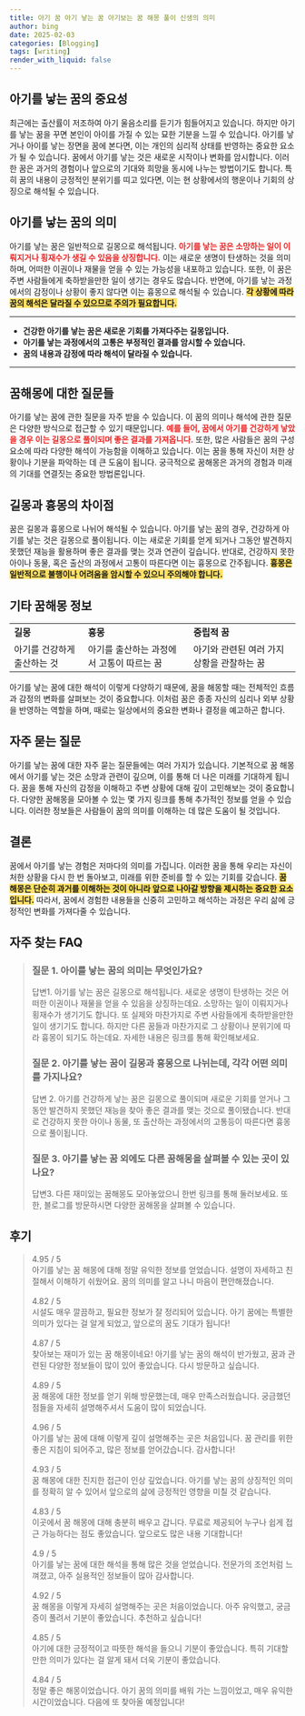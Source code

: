 ```yaml
---
title: 아기 꿈 아기 낳는 꿈 아기보는 꿈 해몽 풀이 신생의 의미
author: bing
date: 2025-02-03
categories: [Blogging]
tags: [writing]
render_with_liquid: false
---
```



<h2 id='아기를_낳는_꿈의_중요성'>아기를 낳는 꿈의 중요성</h2>

<p>최근에는 출산률이 저조하여 아기 울음소리를 듣기가 힘들어지고 있습니다. 하지만 아기를 낳는 꿈을 꾸면 본인이 아이를 가질 수 있는 묘한 기분을 느낄 수 있습니다. 아기를 낳거나 아이를 낳는 장면을 꿈에 본다면, 이는 개인의 심리적 상태를 반영하는 중요한 요소가 될 수 있습니다. 꿈에서 아기를 낳는 것은 새로운 시작이나 변화를 암시합니다. 이러한 꿈은 과거의 경험이나 앞으로의 기대와 희망을 동시에 나누는 방법이기도 합니다. 특히 꿈의 내용이 긍정적인 분위기를 띠고 있다면, 이는 현 상황에서의 행운이나 기회의 상징으로 해석될 수 있습니다.</p>

<h2 id='아기를_낳는_꿈의_의미'>아기를 낳는 꿈의 의미</h2>

<p>아기를 낳는 꿈은 일반적으로 길몽으로 해석됩니다. <b><span style="color: #ee2323;">아기를 낳는 꿈은 소망하는 일이 이뤄지거나 횡재수가 생길 수 있음을 상징합니다.</span></b> 이는 새로운 생명이 탄생하는 것을 의미하며, 어떠한 이권이나 재물을 얻을 수 있는 가능성을 내포하고 있습니다. 또한, 이 꿈은 주변 사람들에게 축하받을만한 일이 생기는 경우도 많습니다. 반면에, 아기를 낳는 과정에서의 감정이나 상황이 좋지 않다면 이는 흉몽으로 해석될 수 있습니다. <b><span style="background-color: #ffe066;">각 상황에 따라 꿈의 해석은 달라질 수 있으므로 주의가 필요합니다.</span></b></p>

<hr />

<ul>
    <li><b>건강한 아기를 낳는 꿈은 새로운 기회를 가져다주는 길몽입니다.</b></li>
    <li><b>아기를 낳는 과정에서의 고통은 부정적인 결과를 암시할 수 있습니다.</b></li>
    <li><b>꿈의 내용과 감정에 따라 해석이 달라질 수 있습니다.</b></li>
</ul>

<hr />

<h2 id='꿈해몽에_대한_질문들'>꿈해몽에 대한 질문들</h2>

<p>아기를 낳는 꿈에 관한 질문을 자주 받을 수 있습니다. 이 꿈의 의미나 해석에 관한 질문은 다양한 방식으로 접근할 수 있기 때문입니다. <b><span style="color: #ee2323;">예를 들어, 꿈에서 아기를 건강하게 낳았을 경우 이는 길몽으로 풀이되며 좋은 결과를 가져옵니다.</span></b> 또한, 많은 사람들은 꿈의 구성 요소에 따라 다양한 해석이 가능함을 이해하고 있습니다. 이는 꿈을 통해 자신이 처한 상황이나 기분을 파악하는 데 큰 도움이 됩니다. 궁극적으로 꿈해몽은 과거의 경험과 미래의 기대를 연결짓는 중요한 방법론입니다.</p>

<h2 id='길몽과_흉몽의_차이점'>길몽과 흉몽의 차이점</h2>

<p>꿈은 길몽과 흉몽으로 나뉘어 해석될 수 있습니다. 아기를 낳는 꿈의 경우, 건강하게 아기를 낳는 것은 길몽으로 풀이됩니다. 이는 새로운 기회를 얻게 되거나 그동안 발견하지 못했던 재능을 활용하며 좋은 결과를 맺는 것과 연관이 깊습니다. 반대로, 건강하지 못한 아이나 동물, 혹은 출산의 과정에서 고통이 따른다면 이는 흉몽으로 간주됩니다. <b><span style="background-color: #ffe066;">흉몽은 일반적으로 불행이나 어려움을 암시할 수 있으니 주의해야 합니다.</span></b></p>

<h2 id='기타_꿈해몽_정보'>기타 꿈해몽 정보</h2>

<table>
    <tr>
        <td><b>길몽</b></td>
        <td><b>흉몽</b></td>
        <td><b>중립적 꿈</b></td>
    </tr>
    <tr>
        <td>아기를 건강하게 출산하는 것</td>
        <td>아기를 출산하는 과정에서 고통이 따르는 꿈</td>
        <td>아기와 관련된 여러 가지 상황을 관찰하는 꿈</td>
    </tr>
</table>

<p>아기를 낳는 꿈에 대한 해석이 이렇게 다양하기 때문에, 꿈을 해몽할 때는 전체적인 흐름과 감정의 변화를 살펴보는 것이 중요합니다. 이처럼 꿈은 종종 자신의 심리나 외부 상황을 반영하는 역할을 하며, 때로는 일상에서의 중요한 변화나 결정을 예고하곤 합니다.</p>

<h2 id='자주_묻는_질문'>자주 묻는 질문</h2>

<p>아기를 낳는 꿈에 대한 자주 묻는 질문들에는 여러 가지가 있습니다. 기본적으로 꿈 해몽에서 아기를 낳는 것은 소망과 관련이 깊으며, 이를 통해 더 나은 미래를 기대하게 됩니다. 꿈을 통해 자신의 감정을 이해하고 주변 상황에 대해 깊이 고민해보는 것이 중요합니다. 다양한 꿈해몽을 모아볼 수 있는 몇 가지 링크를 통해 추가적인 정보를 얻을 수 있습니다. 이러한 정보들은 사람들이 꿈의 의미를 이해하는 데 많은 도움이 될 것입니다.</p>

<h2 id='결론'>결론</h2>

<p>꿈에서 아기를 낳는 경험은 저마다의 의미를 가집니다. 이러한 꿈을 통해 우리는 자신이 처한 상황을 다시 한 번 돌아보고, 미래를 위한 준비를 할 수 있는 기회를 갖습니다. <b><span style="background-color: #ffe066;">꿈 해몽은 단순히 과거를 이해하는 것이 아니라 앞으로 나아갈 방향을 제시하는 중요한 요소입니다.</span></b> 따라서, 꿈에서 경험한 내용들을 신중히 고민하고 해석하는 과정은 우리 삶에 긍정적인 변화를 가져다줄 수 있습니다.</p>


<h2 id='자주_찾는_FAQ'>자주 찾는 FAQ</h2>
<div itemscope="" itemtype="https://schema.org/FAQPage"> 
<blockquote> 
<div itemscope="" itemprop="mainEntity" itemtype="https://schema.org/Question"> 
<h3 itemprop="name">질문 1. 아이를 낳는 꿈의 의미는 무엇인가요?</h3> 
<div itemscope="" itemprop="acceptedAnswer" itemtype="https://schema.org/Answer"> 
<span itemprop="text"> 
<p>답변1. 아기를 낳는 꿈은 길몽으로 해석됩니다. 새로운 생명이 탄생하는 것은 어떠한 이권이나 재물을 얻을 수 있음을 상징하는데요. 소망하는 일이 이뤄지거나 횡재수가 생기기도 합니다. 또 실제와 마찬가지로 주변 사람들에게 축하받을만한 일이 생기기도 합니다. 하지만 다른 꿈들과 마찬가지로 그 상황이나 분위기에 따라 흉몽이 되기도 하는데요. 자세한 내용은 링크를 통해 확인해보세요.</p> 
</span> 
</div> 
</div> 

<div itemscope="" itemprop="mainEntity" itemtype="https://schema.org/Question"> 
<h3 itemprop="name">질문 2. 아기를 낳는 꿈이 길몽과 흉몽으로 나뉘는데, 각각 어떤 의미를 가지나요?</h3> 
<div itemscope="" itemprop="acceptedAnswer" itemtype="https://schema.org/Answer"> 
<span itemprop="text"> 
<p>답변 2. 아기를 건강하게 낳는 꿈은 길몽으로 풀이되며 새로운 기회를 얻거나 그동안 발견하지 못했던 재능을 찾아 좋은 결과를 맺는 것으로 풀이됐습니다. 반대로 건강하지 못한 아이나 동물, 또 출산하는 과정에서의 고통등이 따른다면 흉몽으로 풀이됩니다.</p> 
</span> 
</div> 
</div> 

<div itemscope="" itemprop="mainEntity" itemtype="https://schema.org/Question"> 
<h3 itemprop="name">질문 3. 아기를 낳는 꿈 외에도 다른 꿈해몽을 살펴볼 수 있는 곳이 있나요?</h3> 
<div itemscope="" itemprop="acceptedAnswer" itemtype="https://schema.org/Answer"> 
<span itemprop="text"> 
<p>답변3. 다른 재미있는 꿈해몽도 모아놓았으니 한번 링크를 통해 둘러보세요. 또한, 블로그를 방문하시면 다양한 꿈해몽을 살펴볼 수 있습니다.</p> 
</span> 
</div> 
</div> 

</blockquote> 
</div>
<h2 id='후기'>후기</h2>
<div itemscope itemtype="https://schema.org/Product">
  <blockquote>
  <div itemprop="review" itemscope itemtype="https://schema.org/Review">
      <div itemprop="reviewRating" itemscope itemtype="https://schema.org/Rating"> <span itemprop="ratingValue">4.95</span> / <span itemprop="bestRating">5</span> </div>
      <span itemprop="reviewBody">아기를 낳는 꿈 해몽에 대해 정말 유익한 정보를 얻었습니다. 설명이 자세하고 친절해서 이해하기 쉬웠어요. 꿈의 의미를 알고 나니 마음이 편안해졌습니다.</span>
  </div>
  <br>
  <div itemprop="review" itemscope itemtype="https://schema.org/Review">
      <div itemprop="reviewRating" itemscope itemtype="https://schema.org/Rating"> <span itemprop="ratingValue">4.82</span> / <span itemprop="bestRating">5</span> </div>
      <span itemprop="reviewBody">시설도 매우 깔끔하고, 필요한 정보가 잘 정리되어 있습니다. 아기 꿈에는 특별한 의미가 있다는 걸 알게 되었고, 앞으로의 꿈도 기대가 됩니다!</span>
  </div>
  <br>
  <div itemprop="review" itemscope itemtype="https://schema.org/Review">
      <div itemprop="reviewRating" itemscope itemtype="https://schema.org/Rating"> <span itemprop="ratingValue">4.87</span> / <span itemprop="bestRating">5</span> </div>
      <span itemprop="reviewBody">찾아보는 재미가 있는 꿈 해몽이네요! 아기를 낳는 꿈의 해석이 반가웠고, 꿈과 관련된 다양한 정보들이 많이 있어 좋았습니다. 다시 방문하고 싶습니다.</span>
  </div>
  <br>
  <div itemprop="review" itemscope itemtype="https://schema.org/Review">
      <div itemprop="reviewRating" itemscope itemtype="https://schema.org/Rating"> <span itemprop="ratingValue">4.89</span> / <span itemprop="bestRating">5</span> </div>
      <span itemprop="reviewBody">꿈 해몽에 대한 정보를 얻기 위해 방문했는데, 매우 만족스러웠습니다. 궁금했던 점들을 자세히 설명해주셔서 도움이 많이 되었습니다.</span>
  </div>
  <br>
  <div itemprop="review" itemscope itemtype="https://schema.org/Review">
      <div itemprop="reviewRating" itemscope itemtype="https://schema.org/Rating"> <span itemprop="ratingValue">4.96</span> / <span itemprop="bestRating">5</span> </div>
      <span itemprop="reviewBody">아기를 낳는 꿈에 대해 이렇게 깊이 설명해주는 곳은 처음입니다. 꿈 관리를 위한 좋은 지침이 되어주고, 많은 정보를 얻어갔습니다. 감사합니다!</span>
  </div>
  <br>
  <div itemprop="review" itemscope itemtype="https://schema.org/Review">
      <div itemprop="reviewRating" itemscope itemtype="https://schema.org/Rating"> <span itemprop="ratingValue">4.93</span> / <span itemprop="bestRating">5</span> </div>
      <span itemprop="reviewBody">꿈 해몽에 대한 진지한 접근이 인상 깊었습니다. 아기를 낳는 꿈의 상징적인 의미를 정확히 알 수 있어서 앞으로의 삶에 긍정적인 영향을 미칠 것 같습니다.</span>
  </div>
  <br>
  <div itemprop="review" itemscope itemtype="https://schema.org/Review">
      <div itemprop="reviewRating" itemscope itemtype="https://schema.org/Rating"> <span itemprop="ratingValue">4.83</span> / <span itemprop="bestRating">5</span> </div>
      <span itemprop="reviewBody">이곳에서 꿈 해몽에 대해 충분히 배우고 갑니다. 무료로 제공되어 누구나 쉽게 접근 가능하다는 점도 좋았습니다. 앞으로도 많은 내용 기대합니다!</span>
  </div>
  <br>
  <div itemprop="review" itemscope itemtype="https://schema.org/Review">
      <div itemprop="reviewRating" itemscope itemtype="https://schema.org/Rating"> <span itemprop="ratingValue">4.9</span> / <span itemprop="bestRating">5</span> </div>
      <span itemprop="reviewBody">아기를 낳는 꿈에 대한 해석을 통해 많은 것을 얻었습니다. 전문가의 조언처럼 느껴졌고, 아주 실용적인 정보들이 많아 감사합니다.</span>
  </div>
  <br>
  <div itemprop="review" itemscope itemtype="https://schema.org/Review">
      <div itemprop="reviewRating" itemscope itemtype="https://schema.org/Rating"> <span itemprop="ratingValue">4.92</span> / <span itemprop="bestRating">5</span> </div>
      <span itemprop="reviewBody">꿈 해몽을 이렇게 자세히 설명해주는 곳은 처음이었습니다. 아주 유익했고, 궁금증이 풀려서 기분이 좋았습니다. 추천하고 싶습니다!</span>
  </div>
  <br>
  <div itemprop="review" itemscope itemtype="https://schema.org/Review">
      <div itemprop="reviewRating" itemscope itemtype="https://schema.org/Rating"> <span itemprop="ratingValue">4.85</span> / <span itemprop="bestRating">5</span> </div>
      <span itemprop="reviewBody">아기에 대한 긍정적이고 따뜻한 해석을 들으니 기분이 좋았습니다. 특히 기대할 만한 의미가 있다는 걸 알게 돼서 더욱 기분이 좋았습니다.</span>
  </div>
  <br>
  <div itemprop="review" itemscope itemtype="https://schema.org/Review">
      <div itemprop="reviewRating" itemscope itemtype="https://schema.org/Rating"> <span itemprop="ratingValue">4.84</span> / <span itemprop="bestRating">5</span> </div>
      <span itemprop="reviewBody">정말 좋은 해몽이었습니다. 아기 꿈의 의미를 배워 가는 느낌이었고, 매우 유익한 시간이었습니다. 다음에 또 찾아올 예정입니다!</span>
  </div>
  </blockquote>
</div>
